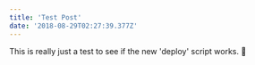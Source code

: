 ```yaml
---
title: 'Test Post'
date: '2018-08-29T02:27:39.377Z'
---
```


  This is really just a test to see if the new 'deploy' script works. 🚀
